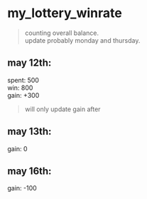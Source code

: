 # my_lottery_winrate
> counting overall balance.  
> update probably monday and thursday.  


## may 12th:
spent: 500  
win: 800  
gain: +300
> will only update gain after

## may 13th:
gain: 0

## may 16th:
gain: -100

